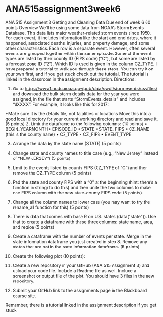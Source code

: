 # ANA515assignment3week6
ANA 515 Assignment 3 Getting and Cleaning Data
Due end of week 6
60 points
Overview
We’ll be using some data from NOAA’s Storm Events Database. This data lists major weather-related storm events since 1950. For each event, it includes information like the start and end dates, where it happened, associated deaths, injuries, and property damage, and some other characteristics. Each row is a separate event. However, often several events are grouped together within the same episode. Some of the event types are listed by their county ID (FIPS code) (“C”), but some are listed by a forecast zone ID (“Z”). Which ID is used is given in the column CZ_TYPE. 
I have prepared a tutorial to walk you through these steps. You can try it on your own first, and if you get stuck check out the tutorial. The tutorial is linked in the classroom in the assignment description. 
Directions:
1.	Go to https://www1.ncdc.noaa.gov/pub/data/swdi/stormevents/csvfiles/ and download the bulk storm details data for the year you were assigned, in the file that starts “StormEvents_details” and includes “dXXXX”. For example, it looks like this for 2017:  
  
*Make sure it is the details file, not fatalities or locations
Move this into a good local directory for your current working directory and read and save it. (5 points)
2.	Limit the dataframe to the following columns: (10 points)
•	BEGIN_YEARMONTH
•	EPISODE_ID
•	STATE
•	STATE_ FIPS
•	CZ_NAME (this is the county name)
•	CZ_TYPE
•	CZ_FIPS
•	EVENT_TYPE

3.	Arrange the data by the state name (STATE) (5 points) 

4.	Change state and county names to title case (e.g., “New Jersey” instead of “NEW JERSEY”) (5 points) 

5.	Limit to the events listed by county FIPS (CZ_TYPE of “C”) and then remove the CZ_TYPE column (5 points) 

6.	Pad the state and county FIPS with a “0” at the beginning (hint: there’s a function in stringr to do this) and then unite the two columns to make one FIPS column with the new state-county FIPS code (5 points) 

7.	Change all the column names to lower case (you may want to try the rename_all function for this) (5 points) 

8.	There is data that comes with base R on U.S. states (data("state")). Use that to create a dataframe with these three columns: state name, area, and region (5 points)

9.	Create a dataframe with the number of events per state. Merge in the state information dataframe you just created in step 8. Remove any states that are not in the state information dataframe. (5 points) 

10.	Create the following plot (10 points): 
  
 
11.	Create a new repository in your GitHub (ANA 515 Assignment 3) and upload your code file. 
Include a Readme file as well. 
Include a screenshot or output file of the plot. 
You should have 3 files in the new repository.

12.	Submit your GitHub link to the assignments page in the Blackboard course site. 

Remember, there is a tutorial linked in the assignment description if you get stuck. 
